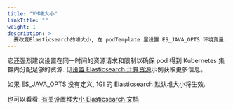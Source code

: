 ```yaml
---
title: "VM堆大小"
linkTitle: ""
weight: 1
description: >
  要改变Elasticsearch的堆大小, 在 podTemplate 里设置 ES_JAVA_OPTS 环境变量.
---
```


它还强烈建议设置在同一时间的资源请求和限制以确保 pod 得到 Kubernetes 集群内分配足够的资源.
见[设置 Elasticsearch 计算资源](https://www.elastic.co/guide/en/cloud-on-k8s/current/k8s-managing-compute-resources.html#k8s-compute-resources-elasticsearch)示例获取更多信息。

如果 ES_JAVA_OPTS 没有定义, 1GI 的 Elasticsearch 默认堆大小将生效.

也可以看看: [有关设置堆大小 Elasticsearch 文档](https://www.elastic.co/guide/en/elasticsearch/reference/current/heap-size.html)
